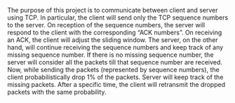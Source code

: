 The purpose of this project is to communicate between client and server using TCP. In particular, the client will send only the TCP sequence numbers to the server. On reception of the sequence numbers, the server will respond to the client with the corresponding “ACK numbers”. On receiving an ACK, the client will adjust the sliding window. The server, on the other hand, will continue receiving the sequence numbers and keep track of any missing sequence number. 
If there is no missing sequence number, the server will consider all the packets till that sequence number are received. Now, while sending the packets (represented by sequence numbers), the client probabilistically drop 1% of the packets. Server will keep track of the missing packets. After a specific time, the client will retransmit the dropped packets with the same probability. 

